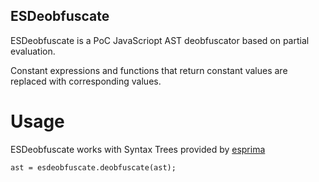 ## ESDeobfuscate

ESDeobfuscate is a PoC JavaScriopt AST deobfuscator based on partial evaluation.

Constant expressions and functions that return constant values are replaced with corresponding values.

# Usage

ESDeobfuscate works with Syntax Trees provided by [esprima](https://github.com/ariya/esprima)

    ast = esdeobfuscate.deobfuscate(ast);
